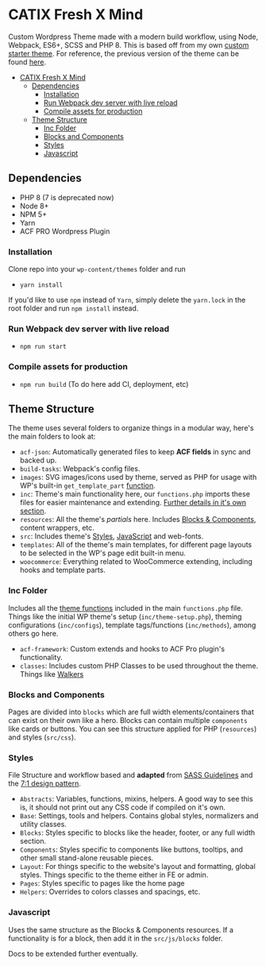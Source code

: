 # CATIX Fresh X Mind

Custom Wordpress Theme made with a modern build workflow, using Node, Webpack, ES6+, SCSS and PHP 8. This is based off from my own [custom starter theme](https://github.com/CatinhoCR/starter-freshxmind-theme).
For reference, the previous version of the theme can be found [here](https://github.com/CatinhoCR/glowing-freshxmind-theme).

- [CATIX Fresh X Mind](#catix-fresh-x-mind)
  - [Dependencies](#dependencies)
    - [Installation](#installation)
    - [Run Webpack dev server with live reload](#run-webpack-dev-server-with-live-reload)
    - [Compile assets for production](#compile-assets-for-production)
  - [Theme Structure](#theme-structure)
    - [Inc Folder](#inc-folder)
    - [Blocks and Components](#blocks-and-components)
    - [Styles](#styles)
    - [Javascript](#javascript)

## Dependencies

- PHP 8 (7 is deprecated now)
- Node 8+
- NPM 5+
- Yarn
- ACF PRO Wordpress Plugin

### Installation

Clone repo into your `wp-content/themes` folder and run

- `yarn install`

If you'd like to use `npm` instead of `Yarn`, simply delete the `yarn.lock` in the root folder and run `npm install` instead.

### Run Webpack dev server with live reload

- `npm run start`

### Compile assets for production

- `npm run build` (To do here add CI, deployment, etc)

## Theme Structure

The theme uses several folders to organize things in a modular way, here's the main folders to look at:

- `acf-json`: Automatically generated files to keep **ACF fields** in sync and backed up.
- `build-tasks`: Webpack's config files.
- `images`: SVG images/icons used by theme, served as PHP for usage with WP's built-in `get_template_part` [function].
- `inc`: Theme's main functionality here, our `functions.php` imports these files for easier maintenance and extending. [Further details in it's own section](#inc-Folder).
- `resources`: All the theme's *partials* here. Includes [Blocks & Components](#blocks-and-components), content wrappers, etc.
- `src`: Includes theme's [Styles](#styles), [JavaScript](#javascript) and web-fonts.
- `templates`: All of the theme's main templates, for different page layouts to be selected in the WP's page edit built-in menu.
- `woocommerce`: Everything related to WooCommerce extending, including hooks and template parts.

[function]: https://developer.wordpress.org/reference/functions/get_template_part/ "Get Template Part Function Docs"

### Inc Folder

Includes all the [theme functions] included in the main `functions.php` file.
Things like the initial WP theme's setup (`inc/theme-setup.php`), theming configurations (`inc/configs`), template tags/functions (`inc/methods`), among others go here.

- `acf-framework`: Custom extends and hooks to ACF Pro plugin's functionality.
- `classes`: Includes custom PHP Classes to be used throughout the theme. Things like [Walkers]

[theme functions]: https://developer.wordpress.org/themes/basics/theme-functions
[Walkers]: https://developer.wordpress.org/reference/classes/walker/

### Blocks and Components

Pages are divided into `blocks` which are full width elements/containers that can exist on their own like a hero.
Blocks can contain multiple `components` like cards or buttons. You can see this structure applied for PHP (`resources`) and styles (`src/css`).

### Styles

File Structure and workflow based and **adapted** from [SASS Guidelines] and the [7:1 design pattern].

- `Abstracts`: Variables, functions, mixins, helpers. A good way to see this is, it should not print out any CSS code if compiled on it's own.
- `Base`: Settings, tools and helpers. Contains global styles, normalizers and utility classes.
- `Blocks`: Styles specific to blocks like the header, footer, or any full width section.
- `Components`: Styles specific to components like buttons, tooltips, and other small stand-alone reusable pieces.
- `Layout`: For things specific to the website's layout and formatting, global styles. Things specific to the theme either in FE or admin.
- `Pages`: Styles specific to pages like the home page
- `Helpers`: Overrides to colors classes and spacings, etc.

<!--
  @todo:
  Make branch in starter repo for a 5:1 pattern
  https://matthewelsom.com/blog/simple-scss-playbook.html
-->

[SASS Guidelines]: https://sass-guidelin.es "Hugo Giraudel's SASS Guidelines"
[7:1 design pattern]: https://github.com/HugoGiraudel/sass-boilerplate "7:1 design pattern"

### Javascript

Uses the same structure as the Blocks & Components resources. If a functionality is for a block, then add it in the `src/js/blocks` folder.

Docs to be extended further eventually.
